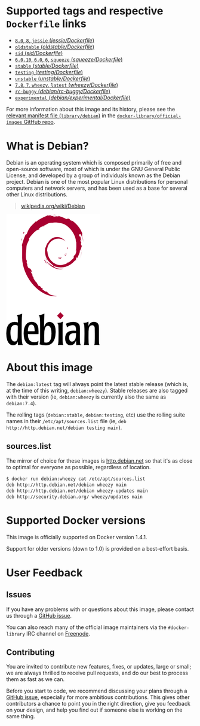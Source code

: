 # Supported tags and respective `Dockerfile` links

- [`8.0`, `8`, `jessie` (*jessie/Dockerfile*)](https://github.com/tianon/docker-brew-debian/blob/e4d0c608272bb00e25576fadda837d6d0380c13e/jessie/Dockerfile)
- [`oldstable` (*oldstable/Dockerfile*)](https://github.com/tianon/docker-brew-debian/blob/e4d0c608272bb00e25576fadda837d6d0380c13e/oldstable/Dockerfile)
- [`sid` (*sid/Dockerfile*)](https://github.com/tianon/docker-brew-debian/blob/e4d0c608272bb00e25576fadda837d6d0380c13e/sid/Dockerfile)
- [`6.0.10`, `6.0`, `6`, `squeeze` (*squeeze/Dockerfile*)](https://github.com/tianon/docker-brew-debian/blob/e4d0c608272bb00e25576fadda837d6d0380c13e/squeeze/Dockerfile)
- [`stable` (*stable/Dockerfile*)](https://github.com/tianon/docker-brew-debian/blob/e4d0c608272bb00e25576fadda837d6d0380c13e/stable/Dockerfile)
- [`testing` (*testing/Dockerfile*)](https://github.com/tianon/docker-brew-debian/blob/e4d0c608272bb00e25576fadda837d6d0380c13e/testing/Dockerfile)
- [`unstable` (*unstable/Dockerfile*)](https://github.com/tianon/docker-brew-debian/blob/e4d0c608272bb00e25576fadda837d6d0380c13e/unstable/Dockerfile)
- [`7.8`, `7`, `wheezy`, `latest` (*wheezy/Dockerfile*)](https://github.com/tianon/docker-brew-debian/blob/e4d0c608272bb00e25576fadda837d6d0380c13e/wheezy/Dockerfile)
- [`rc-buggy` (*debian/rc-buggy/Dockerfile*)](https://github.com/tianon/dockerfiles/blob/ec9497f2742ff8def990c10d214194de145b9319/debian/rc-buggy/Dockerfile)
- [`experimental` (*debian/experimental/Dockerfile*)](https://github.com/tianon/dockerfiles/blob/ec9497f2742ff8def990c10d214194de145b9319/debian/experimental/Dockerfile)

For more information about this image and its history, please see the [relevant
manifest file
(`library/debian`)](https://github.com/docker-library/official-images/blob/master/library/debian)
in the [`docker-library/official-images` GitHub
repo](https://github.com/docker-library/official-images).

# What is Debian?

Debian is an operating system which is composed primarily of free and
open-source software, most of which is under the GNU General Public License, and
developed by a group of individuals known as the Debian project. Debian is one
of the most popular Linux distributions for personal computers and network
servers, and has been used as a base for several other Linux distributions.

> [wikipedia.org/wiki/Debian](https://en.wikipedia.org/wiki/Debian)

![logo](https://raw.githubusercontent.com/docker-library/docs/master/debian/logo.png)

# About this image

The `debian:latest` tag will always point the latest stable release (which is,
at the time of this writing, `debian:wheezy`).  Stable releases are also tagged
with their version (ie, `debian:wheezy` is currently also the same as
`debian:7.4`).

The rolling tags (`debian:stable`, `debian:testing`, etc) use the rolling suite
names in their `/etc/apt/sources.list` file (ie, `deb
http://http.debian.net/debian testing main`).

## sources.list

The mirror of choice for these images is
[http.debian.net](http://http.debian.net) so that it's as close to optimal for
everyone as possible, regardless of location.

    $ docker run debian:wheezy cat /etc/apt/sources.list
    deb http://http.debian.net/debian wheezy main
    deb http://http.debian.net/debian wheezy-updates main
    deb http://security.debian.org/ wheezy/updates main

# Supported Docker versions

This image is officially supported on Docker version 1.4.1.

Support for older versions (down to 1.0) is provided on a best-effort basis.

# User Feedback

## Issues

If you have any problems with or questions about this image, please contact us
 through a [GitHub issue](https://github.com/tianon/docker-brew-debian/issues).

You can also reach many of the official image maintainers via the
`#docker-library` IRC channel on [Freenode](https://freenode.net).

## Contributing

You are invited to contribute new features, fixes, or updates, large or small;
we are always thrilled to receive pull requests, and do our best to process them
as fast as we can.

Before you start to code, we recommend discussing your plans 
through a [GitHub issue](https://github.com/tianon/docker-brew-debian/issues), especially for more ambitious
contributions. This gives other contributors a chance to point you in the right
direction, give you feedback on your design, and help you find out if someone
else is working on the same thing.
